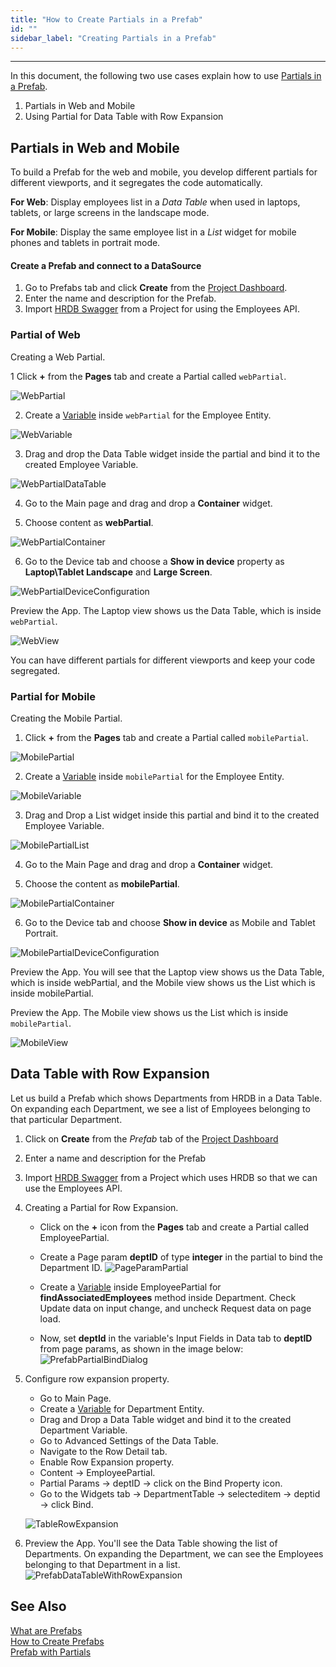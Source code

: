 ```yaml
---
title: "How to Create Partials in a Prefab"
id: ""
sidebar_label: "Creating Partials in a Prefab"
---
```

---
In this document, the following two use cases explain how to use [Partials in a Prefab](/learn/app-development/custom-widgets/prefab-with-partials).

1. Partials in Web and Mobile
2. Using Partial for Data Table with Row Expansion

## Partials in Web and Mobile

To build a Prefab for the web and mobile, you develop different partials for different viewports, and it segregates the code automatically.

**For Web**: Display employees list in a *Data Table* when used in laptops, tablets, or large screens in the landscape mode.  

**For Mobile**: Display the same employee list in a *List* widget for mobile phones and tablets in portrait mode. 

#### Create a Prefab and connect to a DataSource

1. Go to Prefabs tab and click **Create** from the [Project Dashboard](/learn/app-development/wavemaker-overview/product-walkthrough#dashboard-walkthrough]).
2. Enter the name and description for the Prefab.
3. Import [HRDB Swagger](/learn/how-tos/consuming-existing-wm-api-into-another-wm-project) from a Project for using the Employees API.

### Partial of Web

Creating a Web Partial.

1 Click **+** from the **Pages** tab and create a Partial called `webPartial`.

![WebPartial](/learn/assets/webPartial.png)  

2. Create a [Variable](/learn/app-development/variables/crud-variable) inside `webPartial` for the Employee Entity.

![WebVariable](/learn/assets/webVariable.png)  

3. Drag and drop the Data Table widget inside the partial and bind it to the created Employee Variable.  

![WebPartialDataTable](/learn/assets/webPartialDataTable.png)

4. Go to the Main page and drag and drop a **Container** widget.

5. Choose content as **webPartial**.

![WebPartialContainer](/learn/assets/webPartialContainer.png)

6. Go to the Device tab and choose a **Show in device** property as **Laptop\Tablet Landscape** and **Large Screen**.

![WebPartialDeviceConfiguration](/learn/assets/webPartialDeviceConfig.png)

Preview the App. The Laptop view shows us the Data Table, which is inside `webPartial`.

![WebView](/learn/assets/webPartialPreview.png)

You can have different partials for different viewports and keep your code segregated.

### Partial for Mobile

Creating the Mobile Partial.

1. Click **+** from the **Pages** tab and create a Partial called `mobilePartial`.

![MobilePartial](/learn/assets/mobilePartial.png)

2. Create a [Variable](/learn/app-development/variables/crud-variable) inside `mobilePartial` for the Employee Entity.

![MobileVariable](/learn/assets/mobileVariable.png)
  
3. Drag and Drop a List widget inside this partial and bind it to the created Employee Variable.

![MobilePartialList](/learn/assets/mobilePartialList.png)

4. Go to the Main Page and drag and drop a **Container** widget.

5. Choose the content as **mobilePartial**.

![MobilePartialContainer](/learn/assets/mobilePartialContainer.png)
     
6. Go to the Device tab and choose **Show in device** as Mobile and Tablet Portrait.

![MobilePartialDeviceConfiguration](/learn/assets/mobilePartialDeviceConfig.png)

Preview the App. You will see that the Laptop view shows us the Data Table, which is inside webPartial, and the Mobile view shows us the List which is inside mobilePartial.
    
Preview the App. The Mobile view shows us the List which is inside `mobilePartial`.
   
![MobileView](/learn/assets/mobilePartialPreview.png)

## Data Table with Row Expansion

Let us build a Prefab which shows Departments from HRDB in a Data Table. On expanding each Department, we see a list of Employees belonging to that particular Department.

1. Click on **Create** from the _Prefab_ tab of the [Project Dashboard](/learn/app-development/wavemaker-overview/product-walkthrough#dashboard-walkthrough])
2. Enter a name and description for the Prefab
3. Import [HRDB Swagger](/learn/how-tos/consuming-existing-wm-api-into-another-wm-project) from a Project which uses HRDB so that we can use the Employees API.
4. Creating a Partial for Row Expansion.
    - Click on the **+** icon from the **Pages** tab and create a Partial called EmployeePartial.
    - Create a Page param **deptID** of type **integer** in the partial to bind the Department ID.
      ![PageParamPartial](/learn/assets/PageParam-Partial.png)
      
    - Create a [Variable](/learn/app-development/variables/crud-variable) inside EmployeePartial for **findAssociatedEmployees** method inside Department. Check Update data on input change, and uncheck Request data on page load.
    - Now, set **deptId** in the variable's Input Fields in Data tab to **deptID** from page params, as shown in the image below:
      ![PrefabPartialBindDialog](/learn/assets/prefabPartialBindDialog.png)

5. Configure row expansion property.
    - Go to Main Page.
    - Create a [Variable](/learn/app-development/variables/crud-variable) for Department Entity.
    - Drag and Drop a Data Table widget and bind it to the created Department Variable.
    - Go to Advanced Settings of the Data Table.
    - Navigate to the Row Detail tab.
    - Enable Row Expansion property.
    - Content → EmployeePartial.
    - Partial Params → deptID → click on the Bind Property icon.
    - Go to the Widgets tab → DepartmentTable → selecteditem → deptid → click Bind.

   ![TableRowExpansion](/learn/assets/Bind_tablerow_value_RowExp.png)

6. Preview the App. You'll see the Data Table showing the list of Departments. On expanding the Department, we can see the Employees belonging to that Department in a list.
![PrefabDataTableWithRowExpansion](/learn/assets/prefabDataTableWithRowExpansion.png)

## See Also
[What are Prefabs](/learn/app-development/custom-widgets/prefabs-overview)  
[How to Create Prefabs](/learn/app-development/custom-widgets/creating-prefabs)  
[Prefab with Partials](/learn/app-development/custom-widgets/prefab-with-partials)  